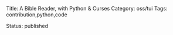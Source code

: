 Title: A Bible Reader, with Python & Curses
Category: oss/tui
Tags: contribution,python,code

Status: published

<div id="bible.cast"></div>

<script>
        fetchAsciinema({castFile: "bible.cast", divId: "bible.cast", startTime: "0:08"});
</script>
